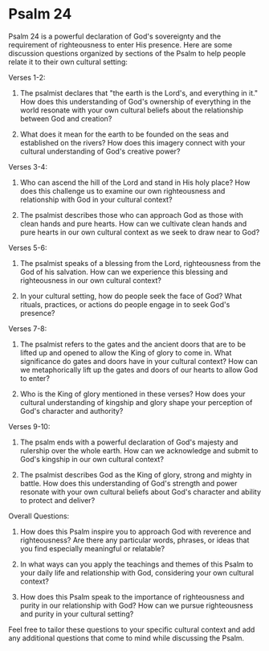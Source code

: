 # Psalm 24

Psalm 24 is a powerful declaration of God's sovereignty and the requirement of righteousness to enter His presence. Here are some discussion questions organized by sections of the Psalm to help people relate it to their own cultural setting:

Verses 1-2:

1. The psalmist declares that "the earth is the Lord's, and everything in it." How does this understanding of God's ownership of everything in the world resonate with your own cultural beliefs about the relationship between God and creation?

2. What does it mean for the earth to be founded on the seas and established on the rivers? How does this imagery connect with your cultural understanding of God's creative power?

Verses 3-4:

1. Who can ascend the hill of the Lord and stand in His holy place? How does this challenge us to examine our own righteousness and relationship with God in your cultural context?

2. The psalmist describes those who can approach God as those with clean hands and pure hearts. How can we cultivate clean hands and pure hearts in our own cultural context as we seek to draw near to God?

Verses 5-6:

1. The psalmist speaks of a blessing from the Lord, righteousness from the God of his salvation. How can we experience this blessing and righteousness in our own cultural context?

2. In your cultural setting, how do people seek the face of God? What rituals, practices, or actions do people engage in to seek God's presence?

Verses 7-8:

1. The psalmist refers to the gates and the ancient doors that are to be lifted up and opened to allow the King of glory to come in. What significance do gates and doors have in your cultural context? How can we metaphorically lift up the gates and doors of our hearts to allow God to enter?

2. Who is the King of glory mentioned in these verses? How does your cultural understanding of kingship and glory shape your perception of God's character and authority?

Verses 9-10:

1. The psalm ends with a powerful declaration of God's majesty and rulership over the whole earth. How can we acknowledge and submit to God's kingship in our own cultural context?

2. The psalmist describes God as the King of glory, strong and mighty in battle. How does this understanding of God's strength and power resonate with your own cultural beliefs about God's character and ability to protect and deliver?

Overall Questions:

1. How does this Psalm inspire you to approach God with reverence and righteousness? Are there any particular words, phrases, or ideas that you find especially meaningful or relatable?

2. In what ways can you apply the teachings and themes of this Psalm to your daily life and relationship with God, considering your own cultural context?

3. How does this Psalm speak to the importance of righteousness and purity in our relationship with God? How can we pursue righteousness and purity in your cultural setting?

Feel free to tailor these questions to your specific cultural context and add any additional questions that come to mind while discussing the Psalm.
